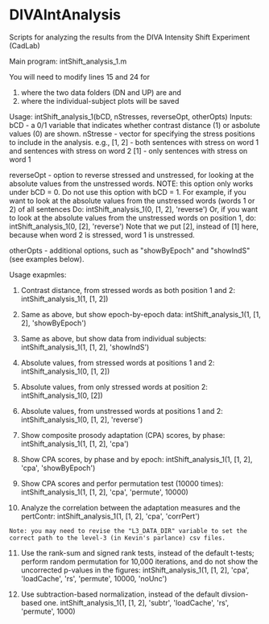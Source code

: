 DIVAIntAnalysis
===============

Scripts for analyzing the results from the DIVA Intensity Shift Experiment (CadLab)

Main program: intShift_analysis_1.m 

You will need to modify lines 15 and 24 for 
  1) where the two data folders (DN and UP) are and 
  2) where the individual-subject plots will be saved

Usage: intShift_analysis_1(bCD, nStresses, reverseOpt, otherOpts)
Inputs: 
  bCD - a 0/1 variable that indicates whether contrast distance (1) or asbolute values (0) are shown. 
  nStresse - vector for specifying the stress positions to include in the analysis.
            e.g., [1, 2] - both sentences with stress on word 1 and sentences with stress on word 2
                  [1] - only sentences with stress on word 1
                  
  reverseOpt - option to reverse stressed and unstressed, for looking at the absolute values from the unstressed words. 
          NOTE: this option only works under bCD = 0. Do not use this option with bCD = 1.
          For example, if you want to look at the absolute values from the unstressed words (words 1 or 2) of all sentences 
          Do: 
            intShift_analysis_1(0, [1, 2], 'reverse')
          Or, if you want to look at the absolute values from the unstressed words on position 1, do:
            intShift_analysis_1(0, [2], 'reverse')
            Note that we put [2], instead of [1] here, because when word 2 is stressed, word 1 is unstressed. 
            
  otherOpts - additional options, such as "showByEpoch" and "showIndS" (see examples below).
            
Usage exapmles:
  1. Contrast distance, from stressed words as both position 1 and 2: intShift_analysis_1(1, [1, 2])
  2. Same as above, but show epoch-by-epoch data: intShift_analysis_1(1, [1, 2], 'showByEpoch')
  3. Same as above, but show data from individual subjects: intShift_analysis_1(1, [1, 2], 'showIndS')
  4. Absolute values, from stressed words at positions 1 and 2: intShift_analysis_1(0, [1, 2])
  5. Absolute values, from only stressed words at position 2: intShift_analysis_1(0, [2])
  6. Absolute values, from unstressed words at positions 1 and 2: intShift_analysis_1(0, [1, 2], 'reverse')
  7. Show composite prosody adaptation (CPA) scores, by phase: intShift_analysis_1(1, [1, 2], 'cpa')
  8. Show CPA scores, by phase and by epoch: intShift_analysis_1(1, [1, 2], 'cpa', 'showByEpoch')

  9. Show CPA scores and perfor permutation test (10000 times): intShift_analysis_1(1, [1, 2], 'cpa', 'permute', 10000)
  
  10. Analyze the correlation between the adaptation measures and the pertContr:
	intShift_analysis_1(1, [1, 2], 'cpa', 'corrPert')
	
	Note: you may need to revise the "L3_DATA_DIR" variable to set the correct path to the level-3 (in Kevin's parlance) csv files.
	
  11. Use the rank-sum and signed rank tests, instead of the default t-tests; perform random permutation for 10,000 iterations, and do not show the uncorrected p-values in the figures:
        intShift_analysis_1(1, [1, 2], 'cpa', 'loadCache', 'rs', 'permute', 10000, 'noUnc')

  12. Use subtraction-based normalization, instead of the default divsion-based one.
		intShift_analysis_1(1, [1, 2], 'subtr', 'loadCache', 'rs', 'permute', 1000)